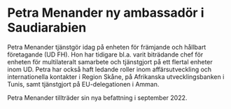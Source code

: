 # Petra Menander ny ambassadör i Saudiarabien

Petra Menander tjänstgör idag på enheten för främjande och hållbart företagande (UD FH). Hon har tidigare bl.a. varit biträdande chef för enheten för multilateralt samarbete och tjänstgjort på ett flertal enheter inom UD. Petra har också haft ledande roller inom affärsutveckling och internationella kontakter i Region Skåne, på Afrikanska utvecklingsbanken i Tunis, samt tjänstgjort på EU-delegationen i Amman.

Petra Menander tillträder sin nya befattning i september 2022.

